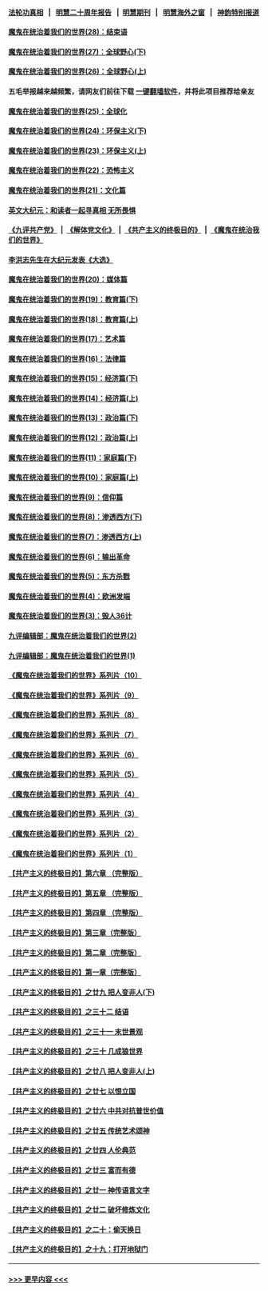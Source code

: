 #### [法轮功真相](https://github.com/gfw-breaker/truth/blob/master/README.md?t=0) &nbsp;&nbsp;|&nbsp;&nbsp; [明慧二十周年报告](https://github.com/gfw-breaker/mh-reports/blob/master/README.md?t=0) &nbsp;&nbsp;|&nbsp;&nbsp;[明慧期刊](https://github.com/gfw-breaker/mh-qikan) &nbsp;&nbsp;|&nbsp;&nbsp; [明慧海外之窗](https://github.com/gfw-breaker/mh-news/blob/master/README.md?t=0) &nbsp;&nbsp;|&nbsp;&nbsp; [神韵特别报道](https://github.com/gfw-breaker/mh-news/blob/master/shenyun.md?t=0)
#### [魔鬼在统治着我们的世界(28)：结束语](../pages/nsc422/n10936246.md?t=07051801) 
#### [魔鬼在统治着我们的世界(27)：全球野心(下)](../pages/nsc422/n10928319.md?t=07051801) 
#### [魔鬼在统治着我们的世界(26)：全球野心(上)](../pages/nsc422/n10900318.md?t=07051801) 
#### 五毛举报越来越频繁，请网友们前往下载 [一键翻墙软件](https://github.com/gfw-breaker/ssr-accounts)，并将此项目推荐给亲友
#### [魔鬼在统治着我们的世界(25)：全球化](../pages/nsc422/n10788205.md?t=07051801) 
#### [魔鬼在统治着我们的世界(24)：环保主义(下)](../pages/nsc422/n10695307.md?t=07051801) 
#### [魔鬼在统治着我们的世界(23)：环保主义(上)](../pages/nsc422/n10688613.md?t=07051801) 
#### [魔鬼在统治着我们的世界(22)：恐怖主义](../pages/nsc422/n10614727.md?t=07051801) 
#### [魔鬼在统治着我们的世界(21)：文化篇](../pages/nsc422/n10597706.md?t=07051801) 
#### [英文大纪元：和读者一起寻真相 无所畏惧](../pages/nsc422/n12542027.md?t=07051801) 
#### [《九评共产党》](https://github.com/begood0513/9ping.md/blob/master/README.md) &nbsp;|&nbsp; [《解体党文化》](../../../../jtdwh.md/blob/master/README.md)  &nbsp;|&nbsp; [《共产主义的终极目的》](../../../../gczydzjmd.md/blob/master/README.md) &nbsp;|&nbsp; [《魔鬼在统治我们的世界》](../../../../mgztzwmdsj.md/blob/master/README.md) 
#### [李洪志先生在大纪元发表《大选》](../pages/nsc422/n12534746.md?t=07051801) 
#### [魔鬼在统治着我们的世界(20)：媒体篇](../pages/nsc422/n10586579.md?t=07051801) 
#### [魔鬼在统治着我们的世界(19)：教育篇(下)](../pages/nsc422/n10564808.md?t=07051801) 
#### [魔鬼在统治着我们的世界(18)：教育篇(上)](../pages/nsc422/n10526970.md?t=07051801) 
#### [魔鬼在统治着我们的世界(17)：艺术篇](../pages/nsc422/n10499093.md?t=07051801) 
#### [魔鬼在统治着我们的世界(16)：法律篇](../pages/nsc422/n10485969.md?t=07051801) 
#### [魔鬼在统治着我们的世界(15)：经济篇(下)](../pages/nsc422/n10469975.md?t=07051801) 
#### [魔鬼在统治着我们的世界(14)：经济篇(上)](../pages/nsc422/n10457370.md?t=07051801) 
#### [魔鬼在统治着我们的世界(13)：政治篇(下)](../pages/nsc422/n10448270.md?t=07051801) 
#### [魔鬼在统治着我们的世界(12)：政治篇(上)](../pages/nsc422/n10444576.md?t=07051801) 
#### [魔鬼在统治着我们的世界(11)：家庭篇(下)](../pages/nsc422/n10440961.md?t=07051801) 
#### [魔鬼在统治着我们的世界(10)：家庭篇(上)](../pages/nsc422/n10435448.md?t=07051801) 
#### [魔鬼在统治着我们的世界(9)：信仰篇](../pages/nsc422/n10432159.md?t=07051801) 
#### [魔鬼在统治着我们的世界(8)：渗透西方(下)](../pages/nsc422/n10429603.md?t=07051801) 
#### [魔鬼在统治着我们的世界(7)：渗透西方(上)](../pages/nsc422/n10426013.md?t=07051801) 
#### [魔鬼在统治着我们的世界(6)：输出革命](../pages/nsc422/n10421536.md?t=07051801) 
#### [魔鬼在统治着我们的世界(5)：东方杀戮](../pages/nsc422/n10417707.md?t=07051801) 
#### [魔鬼在统治着我们的世界(4)：欧洲发端](../pages/nsc422/n10414890.md?t=07051801) 
#### [魔鬼在统治着我们的世界(3)：毁人36计](../pages/nsc422/n10411583.md?t=07051801) 
#### [九评编辑部：魔鬼在统治着我们的世界(2)](../pages/nsc422/n10410036.md?t=07051801) 
#### [九评编辑部：魔鬼在统治着我们的世界(1)](../pages/nsc422/n10406825.md?t=07051801) 
#### [《魔鬼在统治着我们的世界》系列片（10）](../pages/nsc422/n12292670.md?t=07051801) 
#### [《魔鬼在统治着我们的世界》系列片（9）](../pages/nsc422/n12290859.md?t=07051801) 
#### [《魔鬼在统治着我们的世界》系列片（8）](../pages/nsc422/n12287445.md?t=07051801) 
#### [《魔鬼在统治着我们的世界》系列片（7）](../pages/nsc422/n12283425.md?t=07051801) 
#### [《魔鬼在统治着我们的世界》系列片（6）](../pages/nsc422/n12282314.md?t=07051801) 
#### [《魔鬼在统治着我们的世界》系列片（5）](../pages/nsc422/n12281419.md?t=07051801) 
#### [《魔鬼在统治着我们的世界》系列片（4）](../pages/nsc422/n12274024.md?t=07051801) 
#### [《魔鬼在统治着我们的世界》系列片（3）](../pages/nsc422/n12271322.md?t=07051801) 
#### [《魔鬼在统治着我们的世界》系列片（2）](../pages/nsc422/n12269049.md?t=07051801) 
#### [《魔鬼在统治着我们的世界》系列片（1）](../pages/nsc422/n12267575.md?t=07051801) 
#### [【共产主义的终极目的】第六章 （完整版）](../pages/nsc422/n11428913.md?t=07051801) 
#### [【共产主义的终极目的】第五章 （完整版）](../pages/nsc422/n11428912.md?t=07051801) 
#### [【共产主义的终极目的】第四章 （完整版）](../pages/nsc422/n11428907.md?t=07051801) 
#### [【共产主义的终极目的】第三章（完整版）](../pages/nsc422/n11428848.md?t=07051801) 
#### [【共产主义的终极目的】第二章（完整版）](../pages/nsc422/n11428831.md?t=07051801) 
#### [【共产主义的终极目的】第一章（完整版）](../pages/nsc422/n11417651.md?t=07051801) 
#### [【共产主义的终极目的】之廿九 把人变非人(下)](../pages/nsc422/n11344140.md?t=07051801) 
#### [【共产主义的终极目的】之三十二 结语](../pages/nsc422/n11360535.md?t=07051801) 
#### [【共产主义的终极目的】之三十一 末世景观](../pages/nsc422/n11351129.md?t=07051801) 
#### [【共产主义的终极目的】之三十 几成狼世界](../pages/nsc422/n11348280.md?t=07051801) 
#### [【共产主义的终极目的】之廿八 把人变非人(上)](../pages/nsc422/n11340492.md?t=07051801) 
#### [【共产主义的终极目的】之廿七 以恨立国](../pages/nsc422/n11336944.md?t=07051801) 
#### [【共产主义的终极目的】之廿六 中共对抗普世价值](../pages/nsc422/n11324785.md?t=07051801) 
#### [【共产主义的终极目的】之廿五 传统艺术颂神](../pages/nsc422/n11296396.md?t=07051801) 
#### [【共产主义的终极目的】之廿四 人伦典范](../pages/nsc422/n11296397.md?t=07051801) 
#### [【共产主义的终极目的】之廿三 富而有德](../pages/nsc422/n11283598.md?t=07051801) 
#### [【共产主义的终极目的】之廿一 神传语言文字](../pages/nsc422/n11263265.md?t=07051801) 
#### [【共产主义的终极目的】之廿二 破坏修炼文化](../pages/nsc422/n11245728.md?t=07051801) 
#### [【共产主义的终极目的】之二十：偷天换日](../pages/nsc422/n11238846.md?t=07051801) 
#### [【共产主义的终极目的】之十九：打开地狱门](../pages/nsc422/n11206376.md?t=07051801) 

----
#### [ >>> 更早内容 <<< ](../indexes/nsc422-earlier.md)

